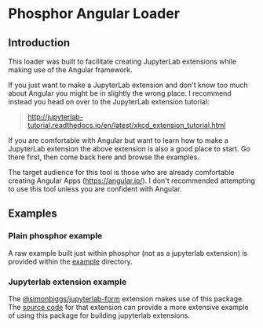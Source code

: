 # Phosphor Angular Loader

## Introduction

This loader was built to facilitate creating JupyterLab extensions while making use of the Angular framework. 

If you just want to make a JupyterLab extension and don't know too much about Angular you might be in slightly the wrong place. I recommend instead you head on over to the JupyterLab extension tutorial:

> http://jupyterlab-tutorial.readthedocs.io/en/latest/xkcd_extension_tutorial.html

If you are comfortable with Angular but want to learn how to make a JupyterLab extension the above extension is also a good place to start. Go there first, then come back here and browse the examples.

The target audience for this tool is those who are already comfortable creating Angular Apps (https://angular.io/). I don't recommended attempting to use this tool unless you are confident with Angular.

## Examples

### Plain phosphor example

A raw example built just within phosphor (not as a jupyterlab extension) is provided within the [example](example/) directory.

### Jupyterlab extension example

The [@simonbiggs/jupyterlab-form](https://www.npmjs.com/package/@simonbiggs/jupyterlab-form) extension makes use of this package. The [source code](https://github.com/SimonBiggs/jupyterlab-form) for that extension can provide a more extensive example of using this package for building jupyterlab extensions.
